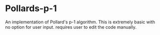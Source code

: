 # Pollards-p-1
An implementation of Pollard's p-1 algorithm. This is extremely basic with no option for user input. requires user to edit the code manually.
